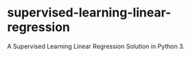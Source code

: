 # supervised-learning-linear-regression
A Supervised Learning Linear Regression Solution in Python 3.

